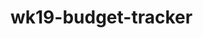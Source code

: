 # wk19-budget-tracker

<!-- User Story -->
<!-- AS AN avid traveler
I WANT to be able to track my withdrawals and deposits with or without a data/internet connection
SO THAT my account balance is accurate when I am traveling  -->

<!-- Acceptance Criteria -->
<!-- GIVEN a budget tracker without an internet connection
WHEN the user inputs an expense or deposit
THEN they will receive a notification that they have added an expense or deposit
WHEN the user reestablishes an internet connection
THEN the deposits or expenses added while they were offline are added to their transaction history and their totals are updated -->